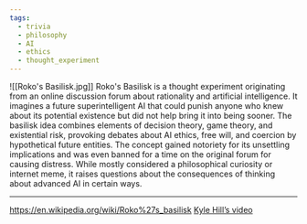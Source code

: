 ```yaml
---
tags:
  - trivia
  - philosophy
  - AI
  - ethics
  - thought_experiment
---
```

![[Roko's Basilisk.jpg]]
Roko's Basilisk is a thought experiment originating from an online discussion forum about rationality and artificial intelligence. It imagines a future superintelligent AI that could punish anyone who knew about its potential existence but did not help bring it into being sooner. The basilisk idea combines elements of decision theory, game theory, and existential risk, provoking debates about AI ethics, free will, and coercion by hypothetical future entities. The concept gained notoriety for its unsettling implications and was even banned for a time on the original forum for causing distress. While mostly considered a philosophical curiosity or internet meme, it raises questions about the consequences of thinking about advanced AI in certain ways.

---

https://en.wikipedia.org/wiki/Roko%27s_basilisk
[Kyle Hill’s video](https://youtu.be/ut-zGHLAVLI?si=5V580YLySIyJNu43)
